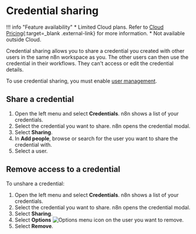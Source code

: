 # Credential sharing

!!! info "Feature availability"
		* Limited Cloud plans. Refer to [Cloud Pricing](https://n8n.io/pricing/){:target=_blank .external-link} for more information.
		* Not available outside Cloud.

Credential sharing allows you to share a credential you created with other users in the same n8n workspace as you. The other users can then use the credential in their workflows. They can't access or edit the credential details.

To use credential sharing, you must enable [user management](/hosting/user-management/).

## Share a credential

1. Open the left menu and select **Credentials**. n8n shows a list of your credentials.
2. Select the credential you want to share. n8n opens the credential modal.
3. Select **Sharing**.
4. In **Add people**, browse or search for the user you want to share the credential with.
5. Select a user.

## Remove access to a credential

To unshare a credential:

1. Open the left menu and select **Credentials**. n8n shows a list of your credentials.
2. Select the credential you want to share. n8n opens the credential modal.
3. Select **Sharing**.
4. Select **Options** <span class="inline-image">![Options menu icon](/_images/common-icons/three-dot-options-menu.png)</span> on the user you want to remove.
5. Select **Remove**.
